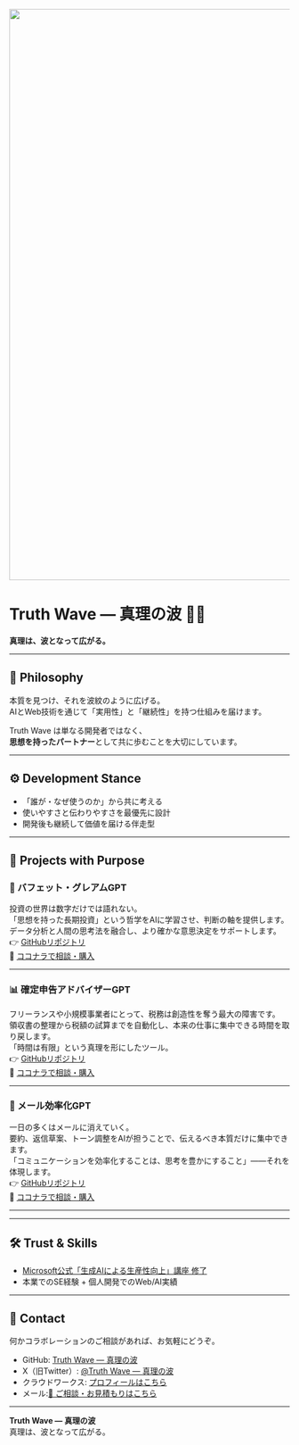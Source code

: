 <p align="center">
<img width="1536" height="1024" alt="ともプログラム便り ビジネス課題を技術で解決する Webアプリ・AI開発エンジニア (2)" src="https://github.com/user-attachments/assets/88690105-f456-43b0-b850-9c4a3c913348" />
</p>

# Truth Wave ― 真理の波 🌊✨
**真理は、波となって広がる。**

---

## 🌌 Philosophy
本質を見つけ、それを波紋のように広げる。  
AIとWeb技術を通じて「実用性」と「継続性」を持つ仕組みを届けます。  

Truth Wave は単なる開発者ではなく、  
**思想を持ったパートナー**として共に歩むことを大切にしています。  

---

## ⚙️ Development Stance
- 「誰が・なぜ使うのか」から共に考える  
- 使いやすさと伝わりやすさを最優先に設計  
- 開発後も継続して価値を届ける伴走型  

---

## 🚀 Projects with Purpose

### 💼 バフェット・グレアムGPT  
投資の世界は数字だけでは語れない。  
「思想を持った長期投資」という哲学をAIに学習させ、判断の軸を提供します。  
データ分析と人間の思考法を融合し、より確かな意思決定をサポートします。  
👉 [GitHubリポジトリ](https://github.com/truthwave/Buffett-Graham-GPTs)  
🛒 [ココナラで相談・購入](https://coconala.com/contents_market/pictures/cmez6ftdz0sjh6m0h0xdbo1gs)  

---

### 📊 確定申告アドバイザーGPT  
フリーランスや小規模事業者にとって、税務は創造性を奪う最大の障害です。  
領収書の整理から税額の試算までを自動化し、本来の仕事に集中できる時間を取り戻します。  
「時間は有限」という真理を形にしたツール。  
👉 [GitHubリポジトリ](https://github.com/truthwave/-Freelance-Tax-Expense-Advisor)  
🛒 [ココナラで相談・購入](https://coconala.com/contents_market/pictures/cmfhhn9he01pv8n0hj53pku8q)  

---

### 📩 メール効率化GPT  
一日の多くはメールに消えていく。  
要約、返信草案、トーン調整をAIが担うことで、伝えるべき本質だけに集中できます。  
「コミュニケーションを効率化することは、思考を豊かにすること」――それを体現します。  
👉 [GitHubリポジトリ](https://github.com/truthwave/mail-efficiency-gpts)  
🛒 [ココナラで相談・購入](https://coconala.com/contents_market/pictures/cmf3ndqpl00xr6s0houn6itv9)  

---



---

## 🛠 Trust & Skills
- [Microsoft公式「生成AIによる生産性向上」講座 修了](https://github.com/truthwave/ai-productivity-cert-practical-output)  
- 本業でのSE経験 + 個人開発でのWeb/AI実績  

---

## 🤝 Contact
何かコラボレーションのご相談があれば、お気軽にどうぞ。

- GitHub: [Truth Wave ― 真理の波](https://github.com/truthwave)  
- X（旧Twitter）: [@Truth Wave ― 真理の波](https://x.com/Truth__Wave)  
- クラウドワークス: [プロフィールはこちら](https://crowdworks.jp/public/employees/6067887)
- メール:[📩 ご相談・お見積もりはこちら](mailto:realmadrid71214591@gmail.com)

---

**Truth Wave ― 真理の波**  
真理は、波となって広がる。
